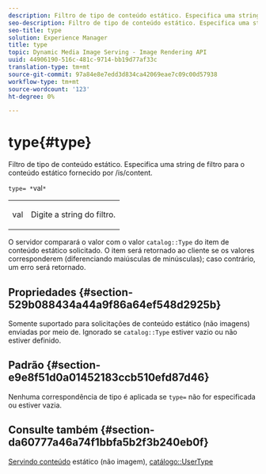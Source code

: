 ```yaml
---
description: Filtro de tipo de conteúdo estático. Especifica uma string de filtro para o conteúdo estático fornecido por /is/content.
seo-description: Filtro de tipo de conteúdo estático. Especifica uma string de filtro para o conteúdo estático fornecido por /is/content.
seo-title: type
solution: Experience Manager
title: type
topic: Dynamic Media Image Serving - Image Rendering API
uuid: 44906190-516c-481c-9714-bb19d77af33c
translation-type: tm+mt
source-git-commit: 97a84e8e7edd3d834ca42069eae7c09c00d57938
workflow-type: tm+mt
source-wordcount: '123'
ht-degree: 0%

---
```



# type{#type}

Filtro de tipo de conteúdo estático. Especifica uma string de filtro para o conteúdo estático fornecido por /is/content.

`type= *`val`*`

<table id="simpletable_B66354A826434A678F3DBC686A0F1436"> 
 <tr class="strow"> 
  <td class="stentry"> <p><span class="varname"> val</span> </p> </td> 
  <td class="stentry"> <p>Digite a string do filtro. </p></td> 
 </tr> 
</table>

O servidor comparará o valor com o valor `catalog::Type` do item de conteúdo estático solicitado. O item será retornado ao cliente se os valores corresponderem (diferenciando maiúsculas de minúsculas); caso contrário, um erro será retornado.

## Propriedades {#section-529b088434a44a9f86a64ef548d2925b}

Somente suportado para solicitações de conteúdo estático (não imagens) enviadas por meio de. Ignorado se `catalog::Type` estiver vazio ou não estiver definido.

## Padrão {#section-e9e8f51d0a01452183ccb510efd87d46}

Nenhuma correspondência de tipo é aplicada se `type=` não for especificada ou estiver vazia.

## Consulte também {#section-da60777a46a74f1bbfa5b2f3b240eb0f}

[Servindo conteúdo](../../../../../is-api/http-ref/image-serving-api-ref/c-http-protocol-reference/c-syntax-and-features/r-serving-static-non-image-content.md#reference-cbe50e697fdf4c7bbb0084f98b7739da) estático (não imagem),  [catálogo::UserType](/help/aem-is-ir-api/is-api/image-catalog/image-serving-api-ref/c-image-catalog-reference/c-image-svg-data-reference/c-image-data-reference/r-usertype-cat.md)
